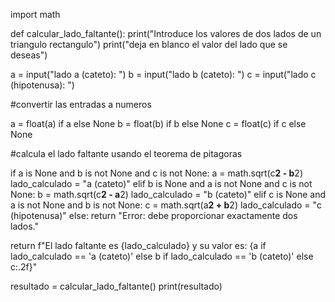 import math


def calcular_lado_faltante():
    print("Introduce los valores de dos lados de un triangulo rectangulo")
    print("deja en blanco el valor del lado que se deseas")

a = input("lado a (cateto): ")
b = input("lado b (cateto): ")
c = input("lado c (hipotenusa): ")

#convertir las entradas a numeros

a = float(a) if a else None
b = float(b) if b else None
c = float(c) if c else None

#calcula el lado faltante usando el teorema de pitagoras 

if a is None and b is not None and c is not None:
    a = math.sqrt(c**2 - b**2)
    lado_calculado = "a (cateto)"
elif b is None and a is not None and c is not None:
    b = math.sqrt(c**2 - a**2)
    lado_calculado = "b (cateto)"
elif c is None and a is not None and b is not None:
    c = math.sqrt(a**2 + b**2)
    lado_calculado = "c (hipotenusa)"
    else:
    return "Error: debe proporcionar exactamente dos lados."
    
return f"El lado faltante es {lado_calculado} y su valor es: {a if
    lado_calculado == 'a (cateto)' else b if lado_calculado == 'b (cateto)' else c:.2f}"

resultado = calcular_lado_faltante()
print(resultado)